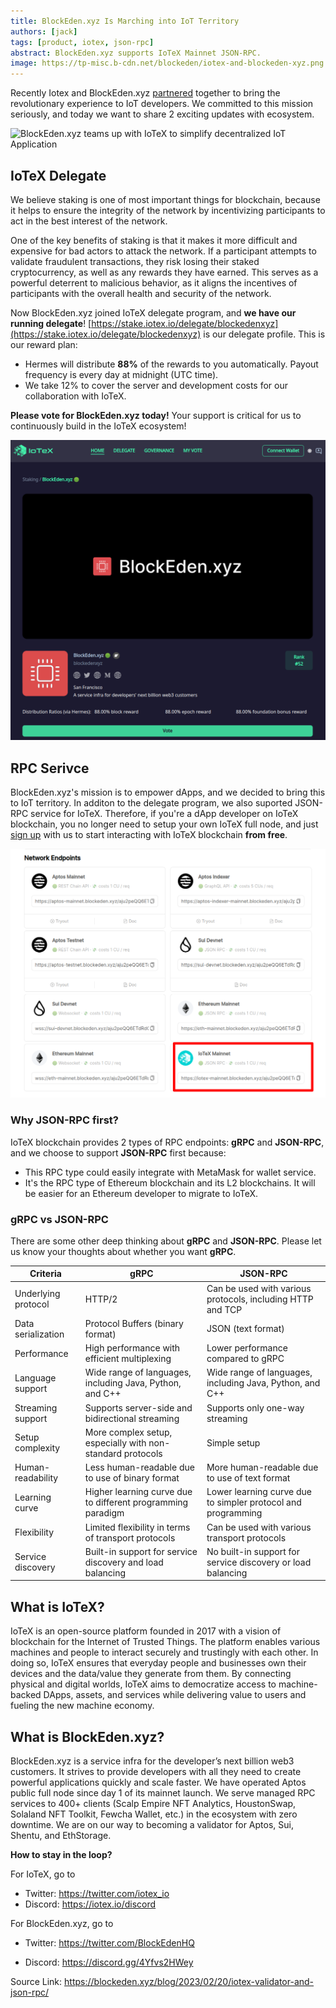 ```yaml
---
title: BlockEden.xyz Is Marching into IoT Territory
authors: [jack]
tags: [product, iotex, json-rpc]
abstract: BlockEden.xyz supports IoTeX Mainnet JSON-RPC.
image: https://tp-misc.b-cdn.net/blockeden/iotex-and-blockeden-xyz.png
---
```


Recently Iotex and BlockEden.xyz [partnered](https://blockeden.xyz/blog/2023/01/27/blockeden-xyz-teams-up-with-iotex-to-simplify-decentralized-iot-application-development/) together to bring the revolutionary experience to IoT developers. We committed to this mission seriously, and today we want to share 2 exciting updates with ecosystem.

![BlockEden.xyz teams up with IoTeX to simplify decentralized IoT Application](https://tp-misc.b-cdn.net/blockeden/iotex-and-blockeden-xyz.png "BlockEden.xyz teams up with IoTeX to simplify decentralized IoT Application")

## IoTeX Delegate

We believe staking is one of most important things for blockchain, because it helps to ensure the integrity of the network by incentivizing participants to act in the best interest of the network.

One of the key benefits of staking is that it makes it more difficult and expensive for bad actors to attack the network. If a participant attempts to validate fraudulent transactions, they risk losing their staked cryptocurrency, as well as any rewards they have earned. This serves as a powerful deterrent to malicious behavior, as it aligns the incentives of participants with the overall health and security of the network.

Now BlockEden.xyz joined IoTeX delegate program, and **we have our running delegate**! [https://stake.iotex.io/delegate/blockedenxyz](https://stake.iotex.io/delegate/blockedenxyz) is our delegate profile. This is our reward plan:

- Hermes will distribute **88%** of the rewards to you automatically. Payout frequency is every day at midnight (UTC time).
- We take 12% to cover the server and development costs for our collaboration with IoTeX.

**Please vote for BlockEden.xyz today!** Your support is critical for us to continuously build in the IoTeX ecosystem!

![BlockEden.xyz joined IoTeX delegate program](iotex-delegate.png "BlockEden.xyz joined IoTeX delegate program")

## RPC Serivce

BlockEden.xyz's mission is to empower dApps, and we decided to bring this to IoT territory. In additon to the delegate program, we also suported JSON-RPC service for IoTeX. Therefore, if you're a dApp developer on IoTeX blockchain, you no longer need to setup your own IoTeX full node, and just [sign up](https://blockeden.xyz/dash/sign-up/) with us to start interacting with IoTeX blockchain **from free**.

![BlockEden.xyz supports IoTeX Mainnet JSON-RPC](iotex-rpc.png "BlockEden.xyz supports IoTeX Mainnet JSON-RPC")

### Why JSON-RPC first?

IoTeX blockchain provides 2 types of RPC endpoints: **gRPC** and **JSON-RPC**, and we choose to support **JSON-RPC** first because:
 - This RPC type could easily integrate with MetaMask for wallet service.
 - It's the RPC type of Ethereum blockchain and its L2 blockchains. It will be easier for an Ethereum developer to migrate to IoTeX. 


### gRPC vs JSON-RPC

There are some other deep thinking about **gRPC** and **JSON-RPC**. Please let us know your thoughts about whether you want **gRPC**.

| Criteria            | gRPC                                                        | JSON-RPC                                                     |
| ------------------- | ----------------------------------------------------------- | ------------------------------------------------------------ |
| Underlying protocol | HTTP/2                                                      | Can be used with various protocols, including HTTP and TCP   |
| Data serialization  | Protocol Buffers (binary format)                            | JSON (text format)                                           |
| Performance         | High performance with efficient multiplexing                | Lower performance compared to gRPC                           |
| Language support    | Wide range of languages, including Java, Python, and C++    | Wide range of languages, including Java, Python, and C++     |
| Streaming support   | Supports server-side and bidirectional streaming            | Supports only one-way streaming                              |
| Setup complexity    | More complex setup, especially with non-standard protocols  | Simple setup                                                 |
| Human-readability   | Less human-readable due to use of binary format             | More human-readable due to use of text format                |
| Learning curve      | Higher learning curve due to different programming paradigm | Lower learning curve due to simpler protocol and programming |
| Flexibility         | Limited flexibility in terms of transport protocols         | Can be used with various transport protocols                 |
| Service discovery   | Built-in support for service discovery and load balancing   | No built-in support for service discovery or load balancing  |

## What is IoTeX?

IoTeX is an open-source platform founded in 2017 with a vision of blockchain for the Internet of Trusted Things. The platform enables various machines and people to interact securely and trustingly with each other. In doing so, IoTeX ensures that everyday people and businesses own their devices and the data/value they generate from them. By connecting physical and digital worlds, IoTeX aims to democratize access to machine-backed DApps, assets, and services while delivering value to users and fueling the new machine economy.

## What is BlockEden.xyz?

BlockEden.xyz is a service infra for the developer’s next billion web3 customers. It strives to provide developers with all they need to create powerful applications quickly and scale faster. We have operated Aptos public full node since day 1 of its mainnet launch. We serve managed RPC services to 400+ clients (Scalp Empire NFT Analytics, HoustonSwap, Solaland NFT Toolkit, Fewcha Wallet, etc.) in the ecosystem with zero downtime. We are on our way to becoming a validator for Aptos, Sui, Shentu, and EthStorage.

**How to stay in the loop?**

For IoTeX, go to

- Twitter: https://twitter.com/iotex_io
- Discord: https://iotex.io/discord

For BlockEden.xyz, go to

- Twitter: https://twitter.com/BlockEdenHQ

- Discord: https://discord.gg/4Yfvs2HWey

Source Link: https://blockeden.xyz/blog/2023/02/20/iotex-validator-and-json-rpc/
